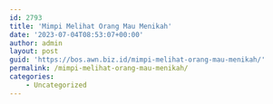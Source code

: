 ```yaml
---
id: 2793
title: 'Mimpi Melihat Orang Mau Menikah'
date: '2023-07-04T08:53:07+00:00'
author: admin
layout: post
guid: 'https://bos.awn.biz.id/mimpi-melihat-orang-mau-menikah/'
permalink: /mimpi-melihat-orang-mau-menikah/
categories:
    - Uncategorized
---
```


